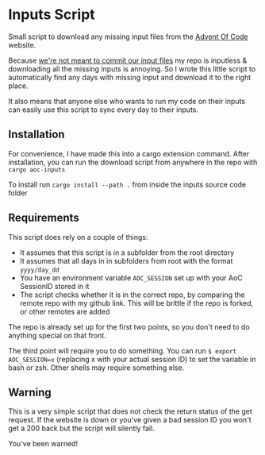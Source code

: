 # Inputs Script

Small script to download any missing input files from the [Advent Of Code](https://adventofcode.com) website.

Because [we're not meant to commit our input files](https://www.reddit.com/r/adventofcode/comments/zh2hk0/2022friendly_reminder_dont_commit_your_input/)
my repo is inputless & downloading all the missing inputs is annoying. So I wrote this little script
to automatically find any days with missing input and download it to the right place.

It also means that anyone else who wants to run my code on their inputs can easily use this script to sync
every day to their inputs.

## Installation

For convenience, I have made this into a cargo extension command. After installation, you can run the download
script from anywhere in the repo with `cargo aoc-inputs`

To install run `cargo install --path .` from inside the inputs source code folder

## Requirements

This script does rely on a couple of things:

* It assumes that this script is in a subfolder from the root directory 
* It assumes that all days in in subfolders from root with the format `yyyy/day_dd`
* You have an environment variable `AOC_SESSION` set up with your AoC SessionID stored in it
* The script checks whether it is in the correct repo, by comparing the remote repo with my github link.
This will be brittle if the repo is forked, or other remotes are added

The repo is already set up for the first two points, so you don't need to do anything special on that front.

The third point will require you to do something. You can run `$ export AOC_SESSION=x` (replacing x with your
actual session ID) to set the variable in bash or zsh.
Other shells may require something else.

## Warning

This is a very simple script that does not check the return status of the get request. If the website is down
or you've given a bad session ID you won't get a 200 back but the script will silently fail.

You've been warned!
